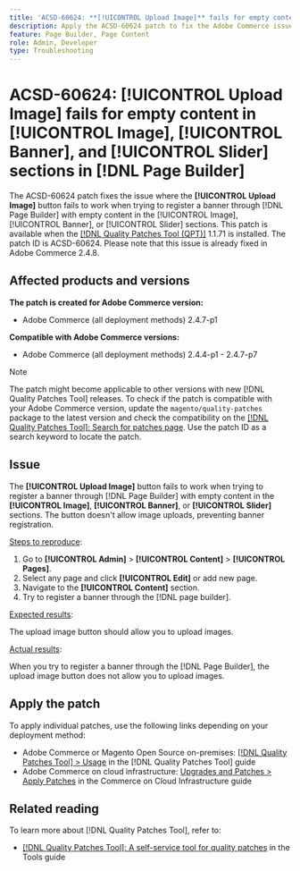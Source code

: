 ```yaml
---
title: 'ACSD-60624: **[!UICONTROL Upload Image]** fails for empty content in **[!UICONTROL Image]**, **[!UICONTROL Banner]**, and **[!UICONTROL Slider]** sections in [!DNL Page Builder]'
description: Apply the ACSD-60624 patch to fix the Adobe Commerce issue where the **[!UICONTROL Upload Image]** button doesn't work when adding a banner with empty content in the [!UICONTROL Image], [!UICONTROL Banner], or [!UICONTROL Slider] sections using [!DNL Page Builder].
feature: Page Builder, Page Content
role: Admin, Developer
type: Troubleshooting
---
```


# ACSD-60624: **[!UICONTROL Upload Image]** fails for empty content in [!UICONTROL Image], [!UICONTROL Banner], and [!UICONTROL Slider] sections in [!DNL Page Builder]

The ACSD-60624 patch fixes the issue where the **[!UICONTROL Upload Image]** button fails to work when trying to register a banner through [!DNL Page Builder] with empty content in the [!UICONTROL Image], [!UICONTROL Banner], or [!UICONTROL Slider] sections. This patch is available when the [[!DNL Quality Patches Tool (QPT)]](/help/tools/quality-patches-tool/quality-patches-tool-to-self-serve-quality-patches.md) 1.1.71 is installed. The patch ID is ACSD-60624. Please note that this issue is already fixed in Adobe Commerce 2.4.8.

## Affected products and versions

**The patch is created for Adobe Commerce version:**

* Adobe Commerce (all deployment methods) 2.4.7-p1

**Compatible with Adobe Commerce versions:**

* Adobe Commerce (all deployment methods) 2.4.4-p1 - 2.4.7-p7

>[!NOTE]
>
>The patch might become applicable to other versions with new [!DNL Quality Patches Tool] releases. To check if the patch is compatible with your Adobe Commerce version, update the `magento/quality-patches` package to the latest version and check the compatibility on the [[!DNL Quality Patches Tool]: Search for patches page](https://experienceleague.adobe.com/tools/commerce-quality-patches/index.html). Use the patch ID as a search keyword to locate the patch.

## Issue

The **[!UICONTROL Upload Image]** button fails to work when trying to register a banner through [!DNL Page Builder] with empty content in the **[!UICONTROL Image]**, **[!UICONTROL Banner]**, or **[!UICONTROL Slider]** sections. The button doesn't allow image uploads, preventing banner registration.

<u>Steps to reproduce</u>:

1. Go to **[!UICONTROL Admin]** > **[!UICONTROL Content]** > **[!UICONTROL Pages]**.
1. Select any page and click **[!UICONTROL Edit]** or add new page.
1. Navigate to the **[!UICONTROL Content]** section.
1. Try to register a banner through the  [!DNL page builder].

<u>Expected results</u>:

The upload image button should allow you to upload images.

<u>Actual results</u>:

When you try to register a banner through the [!DNL Page Builder], the upload image button does not allow you to upload images.

## Apply the patch

To apply individual patches, use the following links depending on your deployment method:

* Adobe Commerce or Magento Open Source on-premises: [[!DNL Quality Patches Tool] > Usage](/help/tools/quality-patches-tool/usage.md) in the [!DNL Quality Patches Tool] guide
* Adobe Commerce on cloud infrastructure: [Upgrades and Patches > Apply Patches](https://experienceleague.adobe.com/docs/commerce-cloud-service/user-guide/develop/upgrade/apply-patches.html) in the Commerce on Cloud Infrastructure guide

## Related reading

To learn more about [!DNL Quality Patches Tool], refer to:

* [[!DNL Quality Patches Tool]: A self-service tool for quality patches](/help/tools/quality-patches-tool/quality-patches-tool-to-self-serve-quality-patches.md) in the Tools guide
